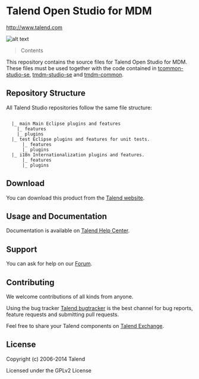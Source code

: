 # Talend Open Studio for MDM
http://www.talend.com


![alt text](http://www.talend.com/sites/default/files/logo-talend.jpg "Talend")


> Contents

This repository contains the source files for Talend Open Studio for MDM. These files must be used together with the code contained in [tcommon-studio-se](https://github.com/Talend/tcommon-studio-se), [tmdm-studio-se](https://github.com/Talend/tmdm-studio-se) and [tmdm-common](https://github.com/Talend/tmdm-common).


## Repository Structure
All Talend Studio repositories follow the same file structure:
```

  |_ main Main Eclipse plugins and features
    |_ features
    |_ plugins
  |_ test Eclipse plugins and features for unit tests. 
      |_ features
      |_ plugins
  |_ i18n Internationalization plugins and features.
      |_ features
      |_ plugins
```


## Download

You can download this product from the [Talend website](http://www.talend.com/download/mdm).


## Usage and Documentation

Documentation is available on [Talend Help Center](http://help.talend.com/).



## Support 

You can ask for help on our [Forum](http://www.talend.com/services/global-technical-support).


## Contributing

We welcome contributions of all kinds from anyone.

Using the bug tracker [Talend bugtracker](http://jira.talendforge.org/) is the best channel for bug reports, feature requests and submitting pull requests.

Feel free to share your Talend components on [Talend Exchange](http://www.talendforge.org/exchange).

## License

Copyright (c) 2006-2014 Talend

Licensed under the GPLv2 License
